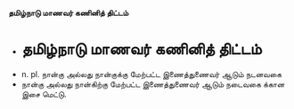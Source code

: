 **தமிழ்நாடு மாணவர் கணினித் திட்டம்**
- # தமிழ்நாடு மாணவர் கணினித் திட்டம்
- n. pl. நான்கு அல்லது நான்குக்கு மேற்பட்ட இணைத்துணைவர் ஆடும் நடனவகை
- நான்கு அல்லது நான்கிற்கு மேற்பட்ட இணைத்துணைவர் ஆடும் நடைவகை க்கான இசை மெட்டு.

